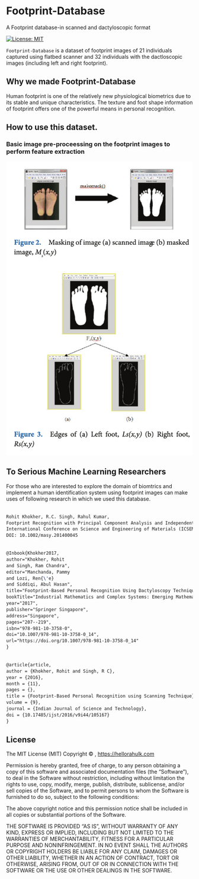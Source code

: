 # Footprint-Database
A Footprint database-in scanned and dactyloscopic format

[![License: MIT](https://img.shields.io/badge/License-MIT-yellow.svg)](https://opensource.org/licenses/MIT)


`Footprint-Database` is a dataset of footprint images of 21 individuals captured using flatbed scanner and 32 individuals with the dactloscopic images (including left and right footprint).

## Why we made Footprint-Database
Human footprint is one of the relatively new physiological biometrics due to its stable and unique characteristics. The texture and foot shape information of footprint offers one of the powerful means in personal recognition.

## How to use this dataset.
### Basic image pre-proceessing on the footprint images to perform feature extraction
![image2][image-2]



## To Serious Machine Learning Researchers
For those who are interested to explore the domain of biomtrics and implement a human identification system using footprint images can make uses of following research in which we used this database.


```latex

Rohit Khokher, R.C. Singh, Rahul Kumar, 
Footprint Recognition with Principal Component Analysis and Independent Component Analysis, 
International Conference on Science and Engineering of Materials (ICSEM 2014), 
DOI: 10.1002/masy.201400045 
```


```latex

@Inbook{Khokher2017,
author="Khokher, Rohit
and Singh, Ram Chandra",
editor="Manchanda, Pammy
and Lozi, Ren{\'e}
and Siddiqi, Abul Hasan",
title="Footprint-Based Personal Recognition Using Dactyloscopy Technique",
bookTitle="Industrial Mathematics and Complex Systems: Emerging Mathematical Models, Methods and Algorithms",
year="2017",
publisher="Springer Singapore",
address="Singapore",
pages="207--219",
isbn="978-981-10-3758-0",
doi="10.1007/978-981-10-3758-0_14",
url="https://doi.org/10.1007/978-981-10-3758-0_14"
}
```


```latex

@article{article,
author = {Khokher, Rohit and Singh, R C},
year = {2016},
month = {11},
pages = {},
title = {Footprint-Based Personal Recognition using Scanning Technique},
volume = {9},
journal = {Indian Journal of Science and Technology},
doi = {10.17485/ijst/2016/v9i44/105167}
}
```




## License

The MIT License (MIT) Copyright © , https://hellorahulk.com

Permission is hereby granted, free of charge, to any person obtaining a copy of this software and associated documentation files (the “Software”), to deal in the Software without restriction, including without limitation the rights to use, copy, modify, merge, publish, distribute, sublicense, and/or sell copies of the Software, and to permit persons to whom the Software is furnished to do so, subject to the following conditions:

The above copyright notice and this permission notice shall be included in all copies or substantial portions of the Software.

THE SOFTWARE IS PROVIDED “AS IS”, WITHOUT WARRANTY OF ANY KIND, EXPRESS OR IMPLIED, INCLUDING BUT NOT LIMITED TO THE WARRANTIES OF MERCHANTABILITY, FITNESS FOR A PARTICULAR PURPOSE AND NONINFRINGEMENT. IN NO EVENT SHALL THE AUTHORS OR COPYRIGHT HOLDERS BE LIABLE FOR ANY CLAIM, DAMAGES OR OTHER LIABILITY, WHETHER IN AN ACTION OF CONTRACT, TORT OR OTHERWISE, ARISING FROM, OUT OF OR IN CONNECTION WITH THE SOFTWARE OR THE USE OR OTHER DEALINGS IN THE SOFTWARE.


[image-2]: https://github.com/goodrahstar/footprint-database/blob/master/docs/image1.png?raw=true "Preprocessing"
